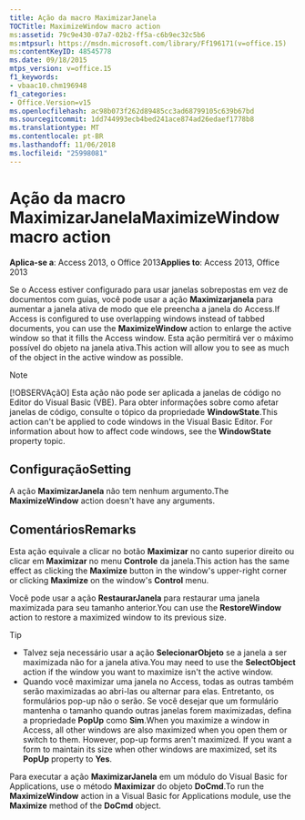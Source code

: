 ```yaml
---
title: Ação da macro MaximizarJanela
TOCTitle: MaximizeWindow macro action
ms:assetid: 79c9e430-07a7-02b2-ff5a-c6b9ec32c5b6
ms:mtpsurl: https://msdn.microsoft.com/library/Ff196171(v=office.15)
ms:contentKeyID: 48545778
ms.date: 09/18/2015
mtps_version: v=office.15
f1_keywords:
- vbaac10.chm196948
f1_categories:
- Office.Version=v15
ms.openlocfilehash: ac98b073f262d89485cc3ad68799105c639b67bd
ms.sourcegitcommit: 1dd744993ecb4bed241ace874ad26edaef1778b8
ms.translationtype: MT
ms.contentlocale: pt-BR
ms.lasthandoff: 11/06/2018
ms.locfileid: "25998081"
---
```

# <a name="maximizewindow-macro-action"></a><span data-ttu-id="e7739-102">Ação da macro MaximizarJanela</span><span class="sxs-lookup"><span data-stu-id="e7739-102">MaximizeWindow macro action</span></span>

<span data-ttu-id="e7739-103">**Aplica-se a**: Access 2013, o Office 2013</span><span class="sxs-lookup"><span data-stu-id="e7739-103">**Applies to**: Access 2013, Office 2013</span></span>

<span data-ttu-id="e7739-104">Se o Access estiver configurado para usar janelas sobrepostas em vez de documentos com guias, você pode usar a ação **Maximizarjanela** para aumentar a janela ativa de modo que ele preencha a janela do Access.</span><span class="sxs-lookup"><span data-stu-id="e7739-104">If Access is configured to use overlapping windows instead of tabbed documents, you can use the **MaximizeWindow** action to enlarge the active window so that it fills the Access window.</span></span> <span data-ttu-id="e7739-105">Esta ação permitirá ver o máximo possível do objeto na janela ativa.</span><span class="sxs-lookup"><span data-stu-id="e7739-105">This action will allow you to see as much of the object in the active window as possible.</span></span>

> [!NOTE]
> <span data-ttu-id="e7739-p102">[!OBSERVAçãO] Esta ação não pode ser aplicada a janelas de código no Editor do Visual Basic (VBE). Para obter informações sobre como afetar janelas de código, consulte o tópico da propriedade **WindowState**.</span><span class="sxs-lookup"><span data-stu-id="e7739-p102">This action can't be applied to code windows in the Visual Basic Editor. For information about how to affect code windows, see the **WindowState** property topic.</span></span>

## <a name="setting"></a><span data-ttu-id="e7739-108">Configuração</span><span class="sxs-lookup"><span data-stu-id="e7739-108">Setting</span></span>

<span data-ttu-id="e7739-109">A ação **MaximizarJanela** não tem nenhum argumento.</span><span class="sxs-lookup"><span data-stu-id="e7739-109">The **MaximizeWindow** action doesn't have any arguments.</span></span>

## <a name="remarks"></a><span data-ttu-id="e7739-110">Comentários</span><span class="sxs-lookup"><span data-stu-id="e7739-110">Remarks</span></span>

<span data-ttu-id="e7739-111">Esta ação equivale a clicar no botão **Maximizar** no canto superior direito ou clicar em **Maximizar** no menu **Controle** da janela.</span><span class="sxs-lookup"><span data-stu-id="e7739-111">This action has the same effect as clicking the **Maximize** button in the window's upper-right corner or clicking **Maximize** on the window's **Control** menu.</span></span>

<span data-ttu-id="e7739-112">Você pode usar a ação **RestaurarJanela** para restaurar uma janela maximizada para seu tamanho anterior.</span><span class="sxs-lookup"><span data-stu-id="e7739-112">You can use the **RestoreWindow** action to restore a maximized window to its previous size.</span></span>

> [!TIP]
> - <span data-ttu-id="e7739-113">Talvez seja necessário usar a ação **SelecionarObjeto** se a janela a ser maximizada não for a janela ativa.</span><span class="sxs-lookup"><span data-stu-id="e7739-113">You may need to use the **SelectObject** action if the window you want to maximize isn't the active window.</span></span>
> - <span data-ttu-id="e7739-p103">Quando você maximizar uma janela no Access, todas as outras também serão maximizadas ao abri-las ou alternar para elas. Entretanto, os formulários pop-up não o serão. Se você desejar que um formulário mantenha o tamanho quando outras janelas forem maximizadas, defina a propriedade **PopUp** como **Sim**.</span><span class="sxs-lookup"><span data-stu-id="e7739-p103">When you maximize a window in Access, all other windows are also maximized when you open them or switch to them. However, pop-up forms aren't maximized. If you want a form to maintain its size when other windows are maximized, set its **PopUp** property to **Yes**.</span></span>

<span data-ttu-id="e7739-117">Para executar a ação **MaximizarJanela** em um módulo do Visual Basic for Applications, use o método **Maximizar** do objeto **DoCmd**.</span><span class="sxs-lookup"><span data-stu-id="e7739-117">To run the **MaximizeWindow** action in a Visual Basic for Applications module, use the **Maximize** method of the **DoCmd** object.</span></span>

